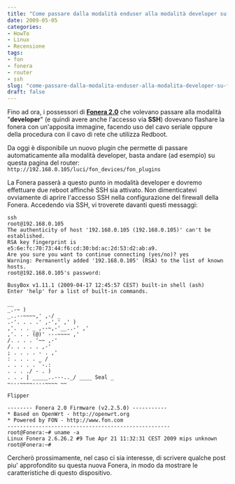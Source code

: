 ```yaml
---
title: "Come passare dalla modalità enduser alla modalità developer su Fonera 2"
date: 2009-05-05
categories: 
- HowTo
- Linux
- Recensione
tags: 
- fon
- fonera
- router
- ssh
slug: "come-passare-dalla-modalita-enduser-alla-modalita-developer-su-fonera-2"
draft: false
---
```


Fino ad ora, i possessori di [**Fonera 2.0**](http://www.fon.com) che
volevano passare alla modalità "**developer**" (e quindi avere anche
l'accesso via **SSH**) dovevano flashare la fonera con un'apposita
immagine, facendo uso del cavo seriale oppure della procedura con il
cavo di rete che utilizza Redboot.

Da oggi è disponibile un nuovo plugin che permette di passare
automaticamente alla modalità developer, basta andare (ad esempio) su
questa pagina del router: `http://192.168.0.105/luci/fon_devices/fon_plugins`

La Fonera passerà a questo punto in modalità developer e dovremo
effettuare due reboot affinchè SSH sia attivato. Non dimenticatevi
ovviamente di aprire l'accesso SSH nella configurazione del firewall
della Fonera. Accedendo via SSH, vi troverete davanti questi messaggi:

```shell
ssh
root@192.168.0.105  
The authenticity of host '192.168.0.105 (192.168.0.105)' can't be
established.  
RSA key fingerprint is e5:6e:fc:70:73:44:f6:cd:30:bd:ac:2d:53:d2:ab:a9.  
Are you sure you want to continue connecting (yes/no)? yes  
Warning: Permanently added '192.168.0.105' (RSA) to the list of known
hosts.  
root@192.168.0.105's password:

BusyBox v1.11.1 (2009-04-17 12:45:57 CEST) built-in shell (ash)  
Enter 'help' for a list of built-in commands.

__  
_.-~ )  
_..--~~~~,' ,-/ _  
.-'. . . .' ,-',' ,' )  
,'. . . _ ,--~,-'__..-' ,'  
,'. . . (@)' ---~~~~ ,'  
/. . . . '~~ ,-'  
/. . . . . ,-'  
; . . . . - . ,'  
: . . . . _ /  
. . . . . `-.:  
. . . ./ - . )  
. . . | _____..---.._/ ____ Seal _  
~---~~~~----~~~~ ~~

Flipper

-------- Fonera 2.0 Firmware (v2.2.5.0) -----------  
* Based on OpenWrt - http://openwrt.org  
* Powered by FON - http://www.fon.com  
----------------------------------------------------  
root@Fonera:~# uname -a  
Linux Fonera 2.6.26.2 #9 Tue Apr 21 11:32:31 CEST 2009 mips unknown  
root@Fonera:~#
```

Cercherò prossimamente, nel caso ci sia interesse, di scrivere qualche
post piu' approfondito su questa nuova Fonera, in modo da mostrare le
caratteristiche di questo dispositivo.


